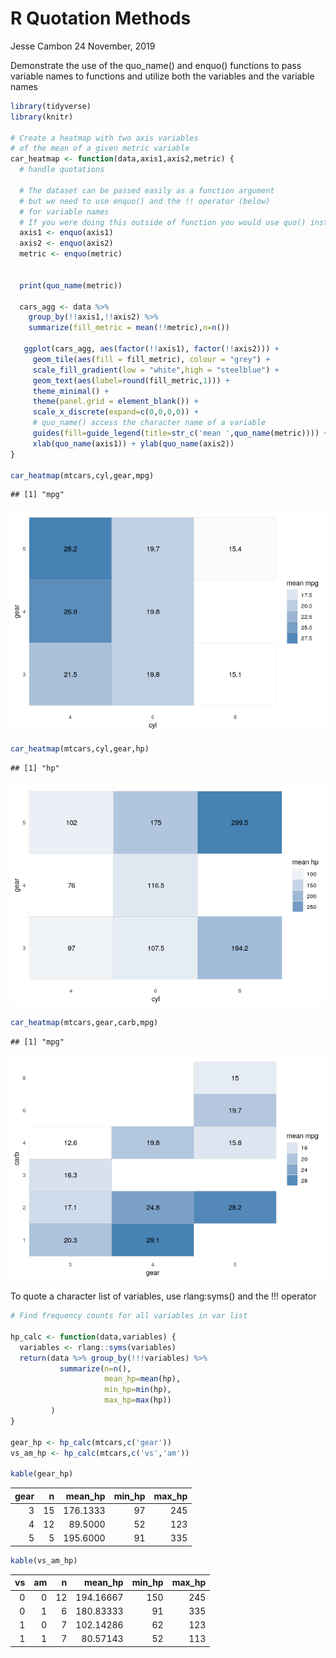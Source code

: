 R Quotation Methods
================
Jesse Cambon
24 November, 2019

Demonstrate the use of the quo\_name() and enquo() functions to pass
variable names to functions and utilize both the variables and the
variable names

``` r
library(tidyverse)
library(knitr)

# Create a heatmap with two axis variables
# of the mean of a given metric variable
car_heatmap <- function(data,axis1,axis2,metric) {
  # handle quotations
  
  # The dataset can be passed easily as a function argument
  # but we need to use enquo() and the !! operator (below) 
  # for variable names
  # If you were doing this outside of function you would use quo() instead of enquo()
  axis1 <- enquo(axis1)
  axis2 <- enquo(axis2)
  metric <- enquo(metric)
  
  
  print(quo_name(metric))

  cars_agg <- data %>%
    group_by(!!axis1,!!axis2) %>%
    summarize(fill_metric = mean(!!metric),n=n())
  
   ggplot(cars_agg, aes(factor(!!axis1), factor(!!axis2))) + 
     geom_tile(aes(fill = fill_metric), colour = "grey") + 
     scale_fill_gradient(low = "white",high = "steelblue") +
     geom_text(aes(label=round(fill_metric,1))) +
     theme_minimal() +
     theme(panel.grid = element_blank()) +
     scale_x_discrete(expand=c(0,0,0,0)) +
     # quo_name() access the character name of a variable
     guides(fill=guide_legend(title=str_c('mean ',quo_name(metric)))) +
     xlab(quo_name(axis1)) + ylab(quo_name(axis2))
}

car_heatmap(mtcars,cyl,gear,mpg)
```

    ## [1] "mpg"

![](../rmd_images/R_Quotation/unnamed-chunk-1-1.png)<!-- -->

``` r
car_heatmap(mtcars,cyl,gear,hp)
```

    ## [1] "hp"

![](../rmd_images/R_Quotation/unnamed-chunk-1-2.png)<!-- -->

``` r
car_heatmap(mtcars,gear,carb,mpg)
```

    ## [1] "mpg"

![](../rmd_images/R_Quotation/unnamed-chunk-1-3.png)<!-- -->

To quote a character list of variables, use rlang:syms() and the \!\!\!
operator

``` r
# Find frequency counts for all variables in var list

hp_calc <- function(data,variables) {
  variables <- rlang::syms(variables)
  return(data %>% group_by(!!!variables) %>%
           summarize(n=n(),
                     mean_hp=mean(hp),
                     min_hp=min(hp),
                     max_hp=max(hp))
         )
}
 
gear_hp <- hp_calc(mtcars,c('gear')) 
vs_am_hp <- hp_calc(mtcars,c('vs','am')) 

kable(gear_hp)
```

| gear |  n | mean\_hp | min\_hp | max\_hp |
| ---: | -: | -------: | ------: | ------: |
|    3 | 15 | 176.1333 |      97 |     245 |
|    4 | 12 |  89.5000 |      52 |     123 |
|    5 |  5 | 195.6000 |      91 |     335 |

``` r
kable(vs_am_hp)
```

| vs | am |  n |  mean\_hp | min\_hp | max\_hp |
| -: | -: | -: | --------: | ------: | ------: |
|  0 |  0 | 12 | 194.16667 |     150 |     245 |
|  0 |  1 |  6 | 180.83333 |      91 |     335 |
|  1 |  0 |  7 | 102.14286 |      62 |     123 |
|  1 |  1 |  7 |  80.57143 |      52 |     113 |
